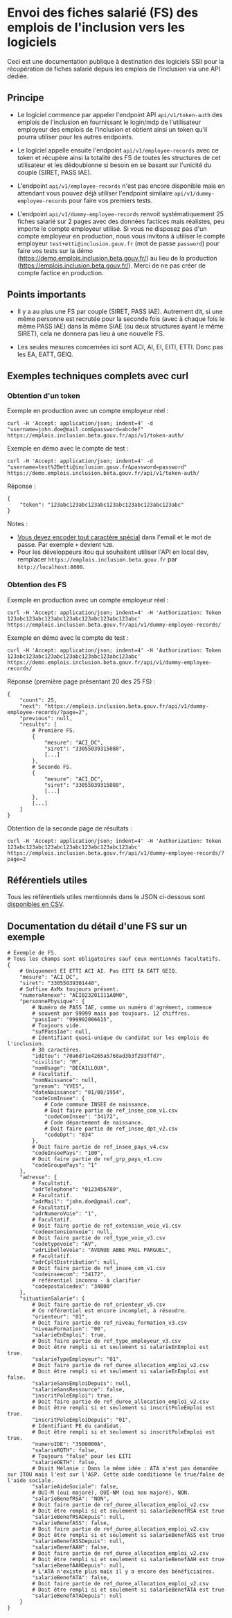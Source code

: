 # Envoi des fiches salarié (FS) des emplois de l'inclusion vers les logiciels

Ceci est une documentation publique à destination des logiciels SSII pour la récupération de fiches salarié depuis les emplois de l'inclusion via une API dédiée.

## Principe

- Le logiciel commence par appeler l'endpoint API `api/v1/token-auth` des emplois de l'inclusion en fournissant le login/mdp de l'utilisateur employeur des emplois de l'inclusion et obtient ainsi un token qu'il pourra utiliser pour les autres endpoints.

- Le logiciel appelle ensuite l'endpoint `api/v1/employee-records` avec ce token et récupère ainsi la totalité des FS de toutes les structures de cet utilisateur et les dédoublonne si besoin en se basant sur l'unicité du couple (SIRET, PASS IAE).

- L'endpoint `api/v1/employee-records` n'est pas encore disponible mais en attendant vous pouvez déjà utiliser l'endpoint similaire `api/v1/dummy-employee-records` pour faire vos premiers tests.

- L'endpoint `api/v1/dummy-employee-records` renvoit systématiquement 25 fiches salarié sur 2 pages avec des données factices mais réalistes, peu importe le compte employeur utilisé. Si vous ne disposez pas d'un compte employeur en production, nous vous invitons à utiliser le compte employeur `test+etti@inclusion.gouv.fr` (mot de passe `password`) pour faire vos tests sur la démo (https://demo.emplois.inclusion.beta.gouv.fr/) au lieu de la production (https://emplois.inclusion.beta.gouv.fr/). Merci de ne pas créer de compte factice en production.

## Points importants

- Il y a au plus une FS par couple (SIRET, PASS IAE). Autrement dit, si une même personne est recrutée pour la seconde fois (avec à chaque fois le même PASS IAE) dans la même SIAE (ou deux structures ayant le même SIRET), cela ne donnera pas lieu à une nouvelle FS.

- Les seules mesures concernées ici sont ACI, AI, EI, EITI, ETTI. Donc pas les EA, EATT, GEIQ.

## Exemples techniques complets avec curl

### Obtention d'un token

Exemple en production avec un compte employeur réel :

```
curl -H 'Accept: application/json; indent=4' -d "username=john.doe@mail.com&password=abcdef" https://emplois.inclusion.beta.gouv.fr/api/v1/token-auth/
```

Exemple en démo avec le compte de test :

```
curl -H 'Accept: application/json; indent=4' -d "username=test%2Betti@inclusion.gouv.fr&password=password" https://demo.emplois.inclusion.beta.gouv.fr/api/v1/token-auth/
```

Réponse :

```
{
    "token": "123abc123abc123abc123abc123abc123abc123abc"
}
```

Notes :

- [Vous devez encoder tout caractère spécial](https://fr.wikipedia.org/wiki/Encodage-pourcent) dans l'email et le mot de passe. Par exemple `+` devient `%2B`.
- Pour les développeurs itou qui souhaitent utiliser l'API en local dev, remplacer `https://emplois.inclusion.beta.gouv.fr` par `http://localhost:8000`.


### Obtention des FS

Exemple en production avec un compte employeur réel :

```
curl -H 'Accept: application/json; indent=4' -H 'Authorization: Token 123abc123abc123abc123abc123abc123abc123abc' https://emplois.inclusion.beta.gouv.fr/api/v1/dummy-employee-records/
```

Exemple en démo avec le compte de test :

```
curl -H 'Accept: application/json; indent=4' -H 'Authorization: Token 123abc123abc123abc123abc123abc123abc123abc' https://demo.emplois.inclusion.beta.gouv.fr/api/v1/dummy-employee-records/
```

Réponse (première page présentant 20 des 25 FS) :

```
{
    "count": 25,
    "next": "https://emplois.inclusion.beta.gouv.fr/api/v1/dummy-employee-records/?page=2",
    "previous": null,
    "results": [
        # Première FS.
        {
            "mesure": "ACI_DC",
            "siret": "33055039315080",
            [...]
        },
        # Seconde FS.
        {
            "mesure": "ACI_DC",
            "siret": "33055039315080",
            [...]
        },
        [...]
    ]
}
```

Obtention de la seconde page de résultats :

```
curl -H 'Accept: application/json; indent=4' -H 'Authorization: Token 123abc123abc123abc123abc123abc123abc123abc' https://emplois.inclusion.beta.gouv.fr/api/v1/dummy-employee-records/?page=2
```

## Référentiels utiles

Tous les référentiels utiles mentionnés dans le JSON ci-dessous sont [disponibles en CSV](https://github.com/betagouv/itou/tree/vgrange/fiche_salarie/itou/fiche_salarie/management/commands/data).

## Documentation du détail d'une FS sur un exemple

```
# Exemple de FS.
# Tous les champs sont obligatoires sauf ceux mentionnés facultatifs.
{
    # Uniquement EI ETTI ACI AI. Pas EITI EA EATT GEIQ.
    "mesure": "ACI_DC",
    "siret": "33055039301440",
    # Suffixe AxMx toujours présent.
    "numeroAnnexe": "ACI023201111A0M0",
    "personnePhysique": {
        # Numéro de PASS IAE, comme un numéro d'agrément, commence
        # souvent par 99999 mais pas toujours. 12 chiffres.
        "passIae": "999992006615",
        # Toujours vide.
        "sufPassIae": null,
        # Identifiant quasi-unique du candidat sur les emplois de l'inclusion.
        # 30 caractères.
        "idItou": "70a6d71e4265a5768ad3b3f293ffd7",
        "civilite": "M",
        "nomUsage": "DECAILLOUX",
        # Facultatif.
        "nomNaissance": null,
        "prenom": "YVES",
        "dateNaissance": "01/08/1954",
        "codeComInsee": {
            # Code commune INSEE de naissance.
            # Doit faire partie de ref_insee_com_v1.csv
            "codeComInsee": "34172",
            # Code département de naissance.
            # Doit faire partie de ref_insee_dpt_v2.csv
            "codeDpt": "034"
        },
        # Doit faire partie de ref_insee_pays_v4.csv
        "codeInseePays": "100",
        # Doit faire partie de ref_grp_pays_v1.csv
        "codeGroupePays": "1"
    },
    "adresse": {
        # Facultatif.
        "adrTelephone": "0123456789",
        # Facultatif.
        "adrMail": "john.doe@gmail.com",
        # Facultatif.
        "adrNumeroVoie": "1",
        # Facultatif.
        # Doit faire partie de ref_extension_voie_v1.csv
        "codeextensionvoie": null,
        # Doit faire partie de ref_type_voie_v3.csv
        "codetypevoie": "AV",
        "adrLibelleVoie": "AVENUE ABBE PAUL PARGUEL",
        # Facultatif.
        "adrCpltDistribution": null,
        # Doit faire partie de ref_insee_com_v1.csv
        "codeinseecom": "34172",
        # référentiel inconnu - à clarifier
        "codepostalcedex": "34000"
    },
    "situationSalarie": {
        # Doit faire partie de ref_orienteur_v5.csv
        # Ce référentiel est encore incomplet, à résoudre.
        "orienteur": "01",
        # Doit faire partie de ref_niveau_formation_v3.csv
        "niveauFormation": "00",
        "salarieEnEmploi": true,
        # Doit faire partie de ref_type_employeur_v3.csv
        # Doit être rempli si et seulement si salarieEnEmploi est true.
        "salarieTypeEmployeur": "01",
        # Doit faire partie de ref_duree_allocation_emploi_v2.csv
        # Doit être rempli si et seulement si salarieEnEmploi est false.
        "salarieSansEmploiDepuis": null,
        "salarieSansRessource": false,
        "inscritPoleEmploi": true,
        # Doit faire partie de ref_duree_allocation_emploi_v2.csv
        # Doit être rempli si et seulement si inscritPoleEmploi est true.
        "inscritPoleEmploiDepuis": "01",
        # Identifiant PE du candidat.
        # Doit être rempli si et seulement si inscritPoleEmploi est true.
        "numeroIDE": "3500000A",
        "salarieRQTH": false,
        # Toujours "false" pour les EITI
        "salarieOETH": false,
        # Dixit Mélanie : Dans la même idée : ATA n'est pas demandée sur ITOU mais l'est sur l'ASP. Cette aide conditionne le true/false de l'aide sociale.
        "salarieAideSociale": false,
        # OUI-M (oui majoré), OUI-NM (oui non majoré), NON.
        "salarieBenefRSA": "NON",
        # Doit faire partie de ref_duree_allocation_emploi_v2.csv
        # Doit être rempli si et seulement si salarieBenefRSA est true
        "salarieBenefRSADepuis": null,
        "salarieBenefASS": false,
        # Doit faire partie de ref_duree_allocation_emploi_v2.csv
        # Doit être rempli si et seulement si salarieBenefASS est true
        "salarieBenefASSDepuis": null,
        "salarieBenefAAH": false,
        # Doit faire partie de ref_duree_allocation_emploi_v2.csv
        # Doit être rempli si et seulement si salarieBenefAAH est true
        "salarieBenefAAHDepuis": null,
        # L'ATA n'existe plus mais il y a encore des bénéficiaires.
        "salarieBenefATA": false,
        # Doit faire partie de ref_duree_allocation_emploi_v2.csv
        # Doit être rempli si et seulement si salarieBenefATA est true
        "salarieBenefATADepuis": null
    }
}
```

